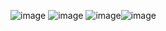 ![image](https://github.com/sametydev/sametydev/assets/108689707/58b32925-d2e4-4167-9694-d72ac823367e)
![image](https://github.com/sametydev/sametydev/assets/108689707/f985e4b5-3c9f-4295-8e85-912a54b9a1c9) ![image](https://github.com/sametydev/sametydev/assets/108689707/ff36fc33-a3cd-40a5-8d7e-3ea492a59d01)![image](https://github.com/sametydev/sametydev/assets/108689707/17731582-b9e1-4c9f-b11b-afe4133dd169)




